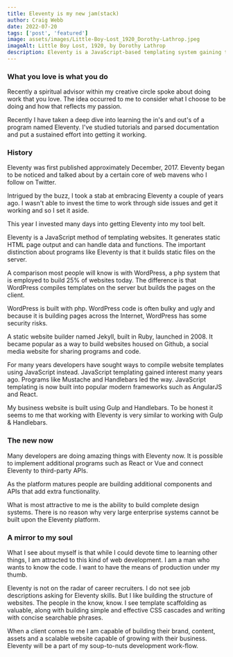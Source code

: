 ```yaml
---
title: Eleventy is my new jam(stack)
author: Craig Webb
date: 2022-07-20
tags: ['post', 'featured']
image: assets/images/Little-Boy-Lost_1920_Dorothy-Lathrop.jpeg
imageAlt: Little Boy Lost, 1920, by Dorothy Lathrop
description: Eleventy is a JavaScript-based templating system gaining traction in the web development community. It is facile, fast and flexible. 
---
```


<h3>What you love is what you do</h3>
Recently a spiritual advisor within my creative circle spoke about doing work that you love. The idea occurred to me to consider what I choose to be doing and how that reflects my passion.

Recently I have taken a deep dive into learning the in's and out's of a program named Eleventy. I've studied tutorials and parsed documentation and put a sustained effort into getting it working.

<h3>History</h3>
Eleventy was first published approximately December, 2017.  Eleventy began to be noticed and talked about by a certain core of web mavens who I follow on Twitter. 

Intrigued by the buzz, I took a stab at embracing Eleventy a couple of years ago. I wasn't able to invest the time to work through side issues and get it working and so I set it aside.

This year I invested many days into getting Eleventy into my tool belt.

Eleventy is a JavaScript method of templating websites. It generates static HTML page output and can handle data and functions. The important distinction about programs like Eleventy is that it builds static files on the server.

A comparison most people will know is with WordPress, a php system that is employed to build 25% of websites today. The difference is that WordPress compiles templates on the server but builds the pages on the client.

WordPress is built with php. WordPress code is often bulky and ugly and because it is building pages across the Internet, WordPress has some security risks.

A static website builder named Jekyll, built in Ruby, launched in 2008. It became popular as a way to build websites housed on Github, a social media website for sharing programs and code.

For many years developers have sought ways to compile website templates using JavaScript instead. JavaScript templating gained interest many years ago. Programs like Mustache and Handlebars led the way. JavaScript templating is now built into popular modern frameworks such as AngularJS and React.

My business website is built using Gulp and Handlebars. To be honest it seems to me that working with Eleventy is very similar to working with Gulp & Handlebars.

 <h3>The new now</h3>
Many developers are doing amazing things with Eleventy now. It is possible to implement additional programs such as React or Vue and connect Eleventy to third-party APIs.

As the platform matures people are building additional components and APIs that add extra functionality.

What is most attractive to me is the ability to build complete design systems. There is no reason why very large enterprise systems cannot be built upon the Eleventy platform.

<h3>A mirror to my soul</h3>
What I see about myself is that while I could devote time to learning other things, I am attracted to this kind of web development. I am a man who wants to know the code. I want to have the means of production under my thumb.

Eleventy is not on the radar of career recruiters. I do not see job descriptions asking for Eleventy skills. But I like building the structure of websites. The people in the know, know. I see template scaffolding as valuable, along with building simple and effective CSS cascades and writing with concise searchable phrases.

When a client comes to me I am capable of building their brand, content, assets and a scalable website capable of growing with their business. Eleventy will be a part of my soup-to-nuts development work-flow.